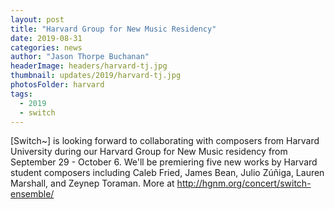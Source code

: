 ```yaml
---
layout: post
title: "Harvard Group for New Music Residency"
date: 2019-08-31
categories: news
author: "Jason Thorpe Buchanan"
headerImage: headers/harvard-tj.jpg
thumbnail: updates/2019/harvard-tj.jpg
photosFolder: harvard
tags:
  - 2019
  - switch
---
```


[Switch~] is looking forward to collaborating with composers from Harvard University during our Harvard Group for New Music residency from September 29 - October 6. We'll be premiering five new works by Harvard student composers including Caleb Fried, James Bean, Julio Zúñiga, Lauren Marshall, and Zeynep Toraman. More at http://hgnm.org/concert/switch-ensemble/
